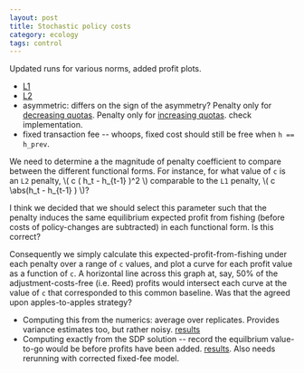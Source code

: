 ```yaml
---
layout: post
title: Stochastic policy costs
category: ecology
tags: control 
---
```



Updated runs for various norms, added profit plots.

- [L1](https://github.com/cboettig/pdg_control/blob/ecc1b23594234cbc99def6114d5ccf6f48908e3a/inst/examples/policycosts/L1.md)
- [L2](https://github.com/cboettig/pdg_control/blob/ecc1b23594234cbc99def6114d5ccf6f48908e3a/inst/examples/policycosts/L2.md)
- asymmetric: differs on the sign of the asymmetry? Penalty only for [decreasing quotas](https://github.com/cboettig/pdg_control/blob/ecc1b23594234cbc99def6114d5ccf6f48908e3a/inst/examples/policycosts/free_increase.md).  Penalty only for [increasing quotas](https://github.com/cboettig/pdg_control/blob/ecc1b23594234cbc99def6114d5ccf6f48908e3a/inst/examples/policycosts/free_decrease.md). check implementation.
- fixed transaction fee -- whoops, fixed cost should still be free when `h == h_prev`. 


We need to determine a the magnitude of penalty coefficient to compare between the different functional forms. For instance, for what value of `c` is an `L2` penalty,
\\( c ( h_t - h_{t-1} )^2 \\) comparable to the `L1` penalty, \\( c  \abs(h_t - h_{t-1} ) \\)?

I think we decided that we should select this parameter such that the penalty induces the same equilibrium expected profit from fishing (before costs of policy-changes are subtracted) in each functional form.  Is this correct?  

Consequently we simply calculate this expected-profit-from-fishing under each penalty over a range of `c` values, and plot a curve for each profit value as a function of `c`.  A horizontal line across this graph at, say, 50% of the adjustment-costs-free (i.e. Reed) profits would intersect each curve at the value of `c` that corresponded to this common baseline.  Was that the agreed upon apples-to-apples strategy?


- Computing this from the numerics: average over replicates. Provides variance estimates too, but rather noisy. [results](https://github.com/cboettig/pdg_control/blob/master/inst/examples/policycosts/simulate_npv_curves.md)
- Computing exactly from the SDP solution -- record the equilbrium value-to-go would be before profits have been added. [results](https://github.com/cboettig/pdg_control/blob/master/inst/examples/policycosts/exact_npv.md).  Also needs rerunning with corrected fixed-fee model. 

